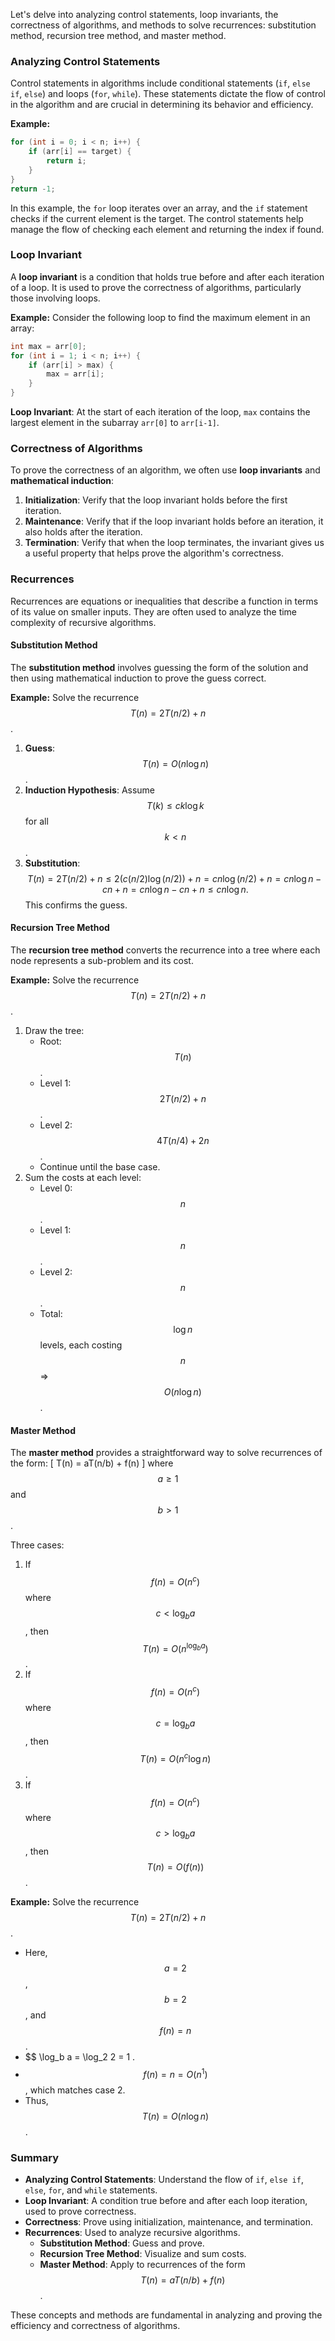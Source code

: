 Let's delve into analyzing control statements, loop invariants, the correctness of algorithms, and methods to solve recurrences: substitution method, recursion tree method, and master method.

### Analyzing Control Statements

Control statements in algorithms include conditional statements (`if`, `else if`, `else`) and loops (`for`, `while`). These statements dictate the flow of control in the algorithm and are crucial in determining its behavior and efficiency.

**Example:**
```cpp
for (int i = 0; i < n; i++) {
    if (arr[i] == target) {
        return i;
    }
}
return -1;
```
In this example, the `for` loop iterates over an array, and the `if` statement checks if the current element is the target. The control statements help manage the flow of checking each element and returning the index if found.

### Loop Invariant

A **loop invariant** is a condition that holds true before and after each iteration of a loop. It is used to prove the correctness of algorithms, particularly those involving loops.

**Example:**
Consider the following loop to find the maximum element in an array:
```cpp
int max = arr[0];
for (int i = 1; i < n; i++) {
    if (arr[i] > max) {
        max = arr[i];
    }
}
```
**Loop Invariant**: At the start of each iteration of the loop, `max` contains the largest element in the subarray `arr[0]` to `arr[i-1]`.

### Correctness of Algorithms

To prove the correctness of an algorithm, we often use **loop invariants** and **mathematical induction**:

1. **Initialization**: Verify that the loop invariant holds before the first iteration.
2. **Maintenance**: Verify that if the loop invariant holds before an iteration, it also holds after the iteration.
3. **Termination**: Verify that when the loop terminates, the invariant gives us a useful property that helps prove the algorithm's correctness.

### Recurrences

Recurrences are equations or inequalities that describe a function in terms of its value on smaller inputs. They are often used to analyze the time complexity of recursive algorithms.

#### Substitution Method

The **substitution method** involves guessing the form of the solution and then using mathematical induction to prove the guess correct.

**Example:**
Solve the recurrence $$ T(n) = 2T(n/2) + n $$.
1. **Guess**: $$ T(n) = O(n \log n) $$.
2. **Induction Hypothesis**: Assume $$ T(k) \leq c k \log k $$ for all $$ k < n $$.
3. **Substitution**:
   $$
   T(n) = 2T(n/2) + n \leq 2(c(n/2) \log(n/2)) + n = cn \log(n/2) + n = cn \log n - cn + n = cn \log n - cn + n \leq cn \log n.
   $$
This confirms the guess.

#### Recursion Tree Method

The **recursion tree method** converts the recurrence into a tree where each node represents a sub-problem and its cost.

**Example:**
Solve the recurrence $$ T(n) = 2T(n/2) + n $$.
1. Draw the tree:
   - Root: $$ T(n) $$.
   - Level 1: $$ 2T(n/2) + n $$.
   - Level 2: $$ 4T(n/4) + 2n $$.
   - Continue until the base case.
2. Sum the costs at each level:
   - Level 0: $$ n $$.
   - Level 1: $$ n $$.
   - Level 2: $$ n $$.
   - Total: $$ \log n $$ levels, each costing $$ n $$ => $$ O(n \log n) $$.

#### Master Method

The **master method** provides a straightforward way to solve recurrences of the form:
\[ T(n) = aT(n/b) + f(n) \]
where $$ a \geq 1 $$ and $$ b > 1 $$.

Three cases:

1. If $$ f(n) = O(n^c) $$ where $$ c < \log_b a $$, then $$ T(n) = O(n^{\log_b a}) $$.
2. If $$ f(n) = O(n^c) $$ where $$ c = \log_b a $$, then $$ T(n) = O(n^c \log n) $$.
3. If $$ f(n) = O(n^c) $$ where $$ c > \log_b a $$, then $$ T(n) = O(f(n)) $$.

**Example:**
Solve the recurrence $$ T(n) = 2T(n/2) + n $$.
- Here, $$ a = 2 $$, $$ b = 2 $$, and $$ f(n) = n $$.
- $$ \log_b a = \log_2 2 = 1 .
- $$ f(n) = n = O(n^1) $$, which matches case 2.
- Thus, $$ T(n) = O(n \log n) $$.

### Summary

- **Analyzing Control Statements**: Understand the flow of `if`, `else if`, `else`, `for`, and `while` statements.
- **Loop Invariant**: A condition true before and after each loop iteration, used to prove correctness.
- **Correctness**: Prove using initialization, maintenance, and termination.
- **Recurrences**: Used to analyze recursive algorithms.
  - **Substitution Method**: Guess and prove.
  - **Recursion Tree Method**: Visualize and sum costs.
  - **Master Method**: Apply to recurrences of the form $$ T(n) = aT(n/b) + f(n) $$.

These concepts and methods are fundamental in analyzing and proving the efficiency and correctness of algorithms.
